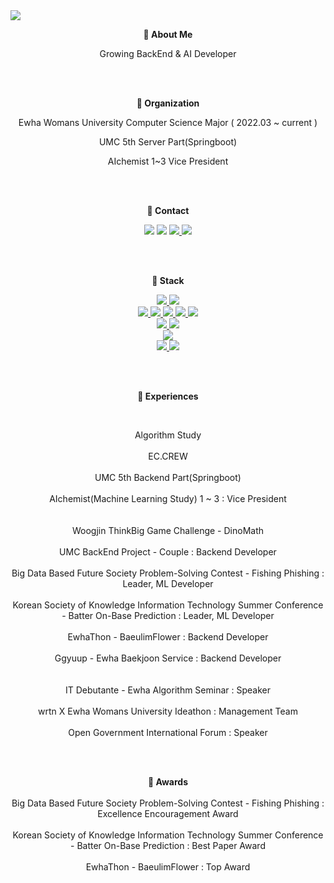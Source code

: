 <img src="https://capsule-render.vercel.app/api?type=waving&color=5CD1E5&height=200&section=header&text=&fontSize=30&&fontColor=FFFFFF&fontAlignY=35" />


<p align="center"> <strong> 🐳 About Me </strong> <br> </p>
<p align="center"> Growing BackEnd & AI Developer <br> </p>
<br>



</br>
 
<p align="center"> <strong> 🐋 Organization </strong> <br> </p>
<p align="center"> Ewha Womans University Computer Science Major ( 2022.03 ~ current ) <br> </p>
<p align="center"> UMC 5th Server Part(Springboot) <br> </p>
<p align="center"> AIchemist 1~3 Vice President <br> </p>
<br>



</br>
 
<p align="center"> <strong>🐬 Contact</strong> <br> </p>
<p align="center"> 
 <a href=""><img src="https://img.shields.io/badge/Gmail-EA4335?style=flat-square&logo=Gmail&logoColor=white"/></a>
 <a href=""><img src="https://img.shields.io/badge/Instagram-E4405F?style=flat-square&logo=Instagram&logoColor=white"/></a>
 <a href=""><img src="https://img.shields.io/badge/LinkedIn-0A66C2?style=flat-square&logo=LinkedIn&logoColor=white"/> </a>
 <a href="https://sosoeunii.tistory.com/"><img src="https://img.shields.io/badge/Tistory-000000?style=flat-square&logo=Tistory&logoColor=white"/> </a>
</p>
<br>



</br>
 
<p align="center"> <strong> 🐠 Stack </strong> <br> </p>
<p align="center">
 <a href="https://sosoeunii.tistory.com/"><img src="https://img.shields.io/badge/Java-000000?style=flat-square&logo=Java&logoColor=white"/> </a>
 <a href="https://sosoeunii.tistory.com/"><img src="https://img.shields.io/badge/Python-3776AB?style=flat-square&logo=Python&logoColor=white"/> </a> <br>
 <a href="https://sosoeunii.tistory.com/"><img src="https://img.shields.io/badge/Spring-6DB33F?style=flat-square&logo=Spring&logoColor=white"/> </a>
 <a href="https://sosoeunii.tistory.com/"><img src="https://img.shields.io/badge/springboot-6DB33F?style=flat-square&logo=Springboot&logoColor=white"/> </a>
 <a href="https://sosoeunii.tistory.com/"><img src="https://img.shields.io/badge/NumPy-013243?style=flat-square&logo=NumPy&logoColor=white"/> </a>
 <a href="https://sosoeunii.tistory.com/"><img src="https://img.shields.io/badge/Unity-000000?style=flat-square&logo=Unity&logoColor=white"/> </a>
 <a href="https://sosoeunii.tistory.com/"><img src="https://img.shields.io/badge/Tomcat-F8DC75?style=flat-square&logo=Tomcat&logoColor=white"/> </a><br>
 <a href="https://sosoeunii.tistory.com/"><img src="https://img.shields.io/badge/IntelliJ-000000?style=flat-square&logo=IntelliJ&logoColor=white"/> </a>
 <a href="https://sosoeunii.tistory.com/"><img src="https://img.shields.io/badge/Jupyter-F37626?style=flat-square&logo=Jupyter&logoColor=white"/> </a> <br>
 <a href="https://sosoeunii.tistory.com/"><img src="https://img.shields.io/badge/mysql-4479A1?style=flat-square&logo=MySQL&logoColor=white"/> </a> <br>
 <a href="https://sosoeunii.tistory.com/"><img src="https://img.shields.io/badge/GitHub-181717?style=flat-square&logo=GitHub&logoColor=white"/> </a>
 <a href="https://sosoeunii.tistory.com/"><img src="https://img.shields.io/badge/Notion-000000?style=flat-square&logo=Notion&logoColor=white"/> </a>
</p>
<br>



</br>

<p align="center"> <strong> 🌊 Experiences </strong> <br> </p>
<br>
<p align="center">
 Algorithm Study <br>
 <br>
 EC.CREW <br>
 <br>
 UMC 5th Backend Part(Springboot) <br>
 <br>
 AIchemist(Machine Learning Study) 1 ~ 3 : Vice President <br>
 <br>
 <br>
 Woogjin ThinkBig Game Challenge - DinoMath <br>
 <br>
 UMC BackEnd Project - Couple : Backend Developer <br>
 <br>
 Big Data Based Future Society Problem-Solving Contest - Fishing Phishing : Leader, ML Developer <br>
 <br>
 Korean Society of Knowledge Information Technology Summer Conference - Batter On-Base Prediction : Leader, ML Developer <br>
 <br>
 EwhaThon - BaeulimFlower : Backend Developer <br>
 <br>
 Ggyuup - Ewha Baekjoon Service : Backend Developer <br>
 <br>
 <br>
 IT Debutante - Ewha Algorithm Seminar : Speaker <br>
 <br>
 wrtn X Ewha Womans University Ideathon : Management Team <br>
 <br>
 Open Government International Forum : Speaker <br>
</p>
<br>



</br>

<p align="center"> <strong> 🦈 Awards </strong> <br>
 <br>
 Big Data Based Future Society Problem-Solving Contest - Fishing Phishing : Excellence Encouragement Award <br>
 <br>
 Korean Society of Knowledge Information Technology Summer Conference - Batter On-Base Prediction : Best Paper Award <br>
 <br>
 EwhaThon - BaeulimFlower : Top Award <br>
</p>


